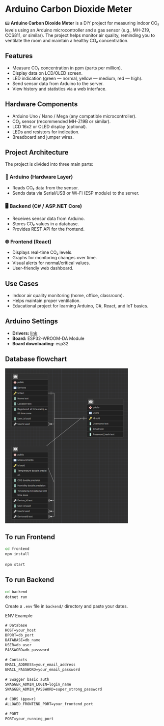 # Arduino Carbon Dioxide Meter

📟 **Arduino Carbon Dioxide Meter** is a DIY project for measuring indoor CO₂ levels using an Arduino microcontroller and a gas sensor (e.g., MH-Z19, CCS811, or similar).
The project helps monitor air quality, reminding you to ventilate the room and maintain a healthy CO₂ concentration.

## Features

- Measure CO₂ concentration in ppm (parts per million).
- Display data on LCD/OLED screen.
- LED indication (green — normal, yellow — medium, red — high).
- Send sensor data from Arduino to the server.
- View history and statistics via a web interface.

## Hardware Components

- Arduino Uno / Nano / Mega (any compatible microcontroller).
- CO₂ sensor (recommended MH-Z19B or similar).
- LCD 16x2 or OLED display (optional).
- LEDs and resistors for indication.
- Breadboard and jumper wires.

## Project Architecture

The project is divided into three main parts:

### 🔌 Arduino (Hardware Layer)

- Reads CO₂ data from the sensor.
- Sends data via Serial/USB or Wi-Fi (ESP module) to the server.

### 🖥️ Backend (C# / ASP.NET Core)

- Receives sensor data from Arduino.
- Stores CO₂ values in a database.
- Provides REST API for the frontend.

### 🌐 Frontend (React)

- Displays real-time CO₂ levels.
- Graphs for monitoring changes over time.
- Visual alerts for normal/critical values.
- User-friendly web dashboard.

## Use Cases

- Indoor air quality monitoring (home, office, classroom).
- Helps maintain proper ventilation.
- Educational project for learning Arduino, C#, React, and IoT basics.

## Arduino Settings

- **Drivers:** [link](https://www.silabs.com/software-and-tools/usb-to-uart-bridge-vcp-drivers?tab=downloads)
- **Board:** ESP32-WROOM-DA Module
- **Board downloading:** esp32

## Database flowchart
<img src="meter_case_model/images/database_flowchart.png" alt="Database FlowChart" width="400px">


## To run Frontend

```bash
cd frontend
npm install

npm start
```

## To run Backend

```bash
cd backend
dotnet run
```

Create a `.env` file in `backend/` directory and paste your dates.

ENV Example
```env
# Database
HOST=your_host
DPORT=db_port
DATABASE=db_name
USER=db_user
PASSWORD=db_password

# Contacts
EMAIL_ADDRESS=your_email_address
EMAIL_PASSWORD=your_email_password

# Swagger basic auth
SWAGGER_ADMIN_LOGIN=login_name
SWAGGER_ADMIN_PASSWORD=super_strong_password

# CORS (фронт)
ALLOWED_FRONTEND_PORT=your_frontend_port

# PORT
PORT=your_running_port
```